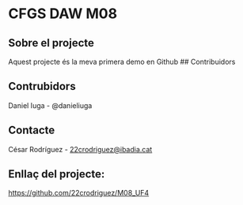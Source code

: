 # CFGS DAW M08
##	Sobre el projecte
Aquest projecte és la meva primera demo en Github ## Contribuidors
## Contrubidors
Daniel Iuga - @danieliuga
## Contacte
César Rodríguez - 22crodriguez@ibadia.cat
<br/>
## Enllaç del projecte:
https://github.com/22crodriguez/M08_UF4
